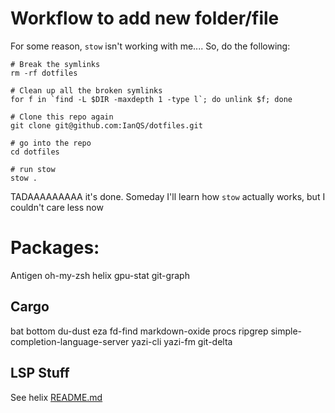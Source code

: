 # Workflow to add new folder/file

For some reason, `stow` isn't working with me.... So, do the following:

```
# Break the symlinks
rm -rf dotfiles

# Clean up all the broken symlinks
for f in `find -L $DIR -maxdepth 1 -type l`; do unlink $f; done

# Clone this repo again
git clone git@github.com:IanQS/dotfiles.git

# go into the repo
cd dotfiles

# run stow
stow .

```

TADAAAAAAAAA it's done. Someday I'll learn how `stow` actually works, but I couldn't care less now

# Packages:

Antigen
oh-my-zsh
helix
gpu-stat
git-graph

## Cargo

bat
bottom
du-dust
eza
fd-find
markdown-oxide
procs
ripgrep
simple-completion-language-server
yazi-cli
yazi-fm
git-delta

## LSP Stuff 

See helix [README.md](.config/helix/README.md)
